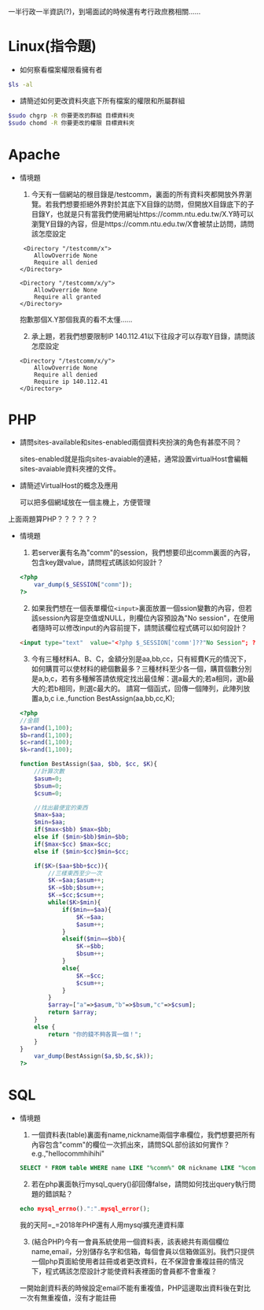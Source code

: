 一半行政一半資訊(?)，到場面試的時候還有考行政庶務相關......

# Linux(指令題)

* 如何察看檔案權限看擁有者
```sh
$ls -al
```
* 請簡述如何更改資料夾底下所有檔案的權限和所屬群組
```sh
$sudo chgrp -R 你要更改的群組 目標資料夾
$sudo chomd -R 你要更改的權限 目標資料夾
```
# Apache
* 情境題        
    1. 今天有一個網站的根目錄是/testcomm，裏面的所有資料夾都開放外界瀏覽。若我們想要拒絕外界對於其底下X目錄的訪問，但開放X目錄底下的子目錄Y，也就是只有當我們使用網址https://comm.ntu.edu.tw/X.Y時可以瀏覽Y目錄的內容，但是https://comm.ntu.edu.tw/X會被禁止訪問，請問該怎麼設定
    ```
     <Directory "/testcomm/x">
        AllowOverride None
        Require all denied
    </Directory>

    <Directory "/testcomm/x/y">
        AllowOverride None
        Require all granted
    </Directory>
    ```
    抱歉那個X.Y那個我真的看不太懂......     

    2. 承上題，若我們想要限制IP 140.112.41以下往段才可以存取Y目錄，請問該怎麼設定
    ```
    <Directory "/testcomm/x/y">
        AllowOverride None
        Require all denied
        Require ip 140.112.41
    </Directory>
    ```

# PHP

* 請問sites-available和sites-enabled兩個資料夾扮演的角色有甚麼不同？

    sites-enabled就是指向sites-avaiable的連結，通常設置virtualHost會編輯sites-avaiable資料夾裡的文件。 


* 請簡述VirtualHost的概念及應用     

    可以把多個網域放在一個主機上，方便管理

上面兩題算PHP？？？？？？

* 情境題

    1. 若server裏有名為"comm"的session，我們想要印出comm裏面的內容，包含key跟value，請問程式碼該如何設計？
    ```php
    <?php
        var_dump($_SESSION["comm"]);
    ?>
    ```
    2. 如果我們想在一個表單欄位`<input>`裏面放置一個ssion變數的內容，但若該session內容是空值或NULL，則欄位內容預設為"No session"，在使用者隨時可以修改input的內容前提下，請問該欄位程式碼可以如何設計？ 

    ```html
    <input type="text"  value="<?php $_SESSION['comm']??"No Session"; ?>" />
    ```

    3. 今有三種材料A、B、C，金額分別是aa,bb,cc，只有經費K元的情況下，如何購買可以使材料的總個數最多？三種材料至少各一個，購買個數分別是a,b,c，若有多種解答請依規定找出最佳解：選a最大的;若a相同，選b最大的;若b相同，則選c最大的。 
    請寫一個函式，回傳一個陣列，此陣列放置a,b,c
    i.e.,function BestAssign(aa,bb,cc,K);
    ```php
    <?php
    //金額
    $a=rand(1,100);
    $b=rand(1,100);
    $c=rand(1,100);
    $k=rand(1,100);

    function BestAssign($aa, $bb, $cc, $K){
        //計算次數
        $asum=0;
        $bsum=0;
        $csum=0;

        //找出最便宜的東西
        $max=$aa;
        $min=$aa;
        if($max<$bb) $max=$bb;
        else if ($min>$bb)$min=$bb;
        if($max<$cc) $max=$cc;
        else if ($min>$cc)$min=$cc;

        if($K>($aa+$bb+$cc)){
            //三樣東西至少一次
            $K-=$aa;$asum++;
            $K-=$bb;$bsum++;
            $K-=$cc;$csum++;
            while($K>$min){
                if($min==$aa){
                    $K-=$aa;
                    $asum++;
                }
                elseif($min==$bb){
                    $K-=$bb;
                    $bsum++;
                }
                else{
                    $K-=$cc;
                    $csum++;
                }
            }
            $array=["a"=>$asum,"b"=>$bsum,"c"=>$csum];
            return $array;
        }
        else {
            return "你的錢不夠各買一個！";
        }
    }
        var_dump(BestAssign($a,$b,$c,$k));
    ?>

    ```

# SQL

* 情境題        
    1. 一個資料表(table)裏面有name,nickname兩個字串欄位，我們想要把所有內容包含"comm"的欄位一次抓出來，請問SQL部份該如何實作？ 
    e.g.,"hellocommhihihi"
    ```SQL
    SELECT * FROM table WHERE name LIKE "%comm%" OR nickname LIKE "%comm%";
    ```
    2. 若在php裏面執行mysql_query()卻回傳false，請問如何找出query執行問題的錯誤點？ 
    ```php
    echo mysql_errno().":".mysql_error();
    ```
    我的天阿=_=2018年PHP還有人用mysql擴充連資料庫

    3. (結合PHP)今有一會員系統使用一個資料表，該表總共有兩個欄位name,email，分別儲存名字和信箱，每個會員以信箱做區別。我們只提供一個php頁面給使用者註冊或者更改資料，在不保證會重複註冊的情況下，程式碼該怎麼設計才能使資料表裡面的會員都不會重複？

    一開始創資料表的時候設定email不能有重複值，PHP這邊取出資料後在對比一次有無重複值，沒有才能註冊

